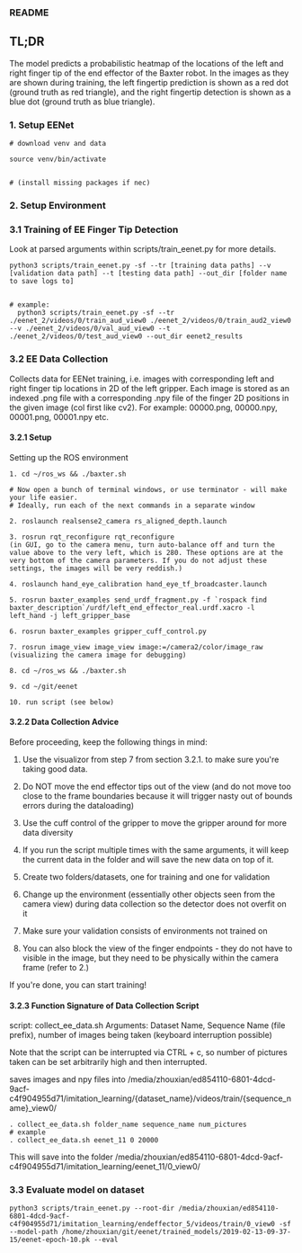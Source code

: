 ### README

## TL;DR

The model predicts a probabilistic heatmap of the locations of the left and right finger tip of the end effector of the Baxter robot.
In the images as they are shown during training, the left fingertip prediction is shown as a red dot (ground truth as red triangle),
and the right fingertip detection is shown as a blue dot (ground truth as blue triangle).

### 1. Setup EENet
```
# download venv and data

source venv/bin/activate


# (install missing packages if nec)

```
### 2. Setup Environment


### 3.1 Training of EE Finger Tip Detection
Look at parsed arguments within scripts/train_eenet.py for more details.

```
python3 scripts/train_eenet.py -sf --tr [training data paths] --v [validation data path] --t [testing data path] --out_dir [folder name to save logs to]


# example: 
  python3 scripts/train_eenet.py -sf --tr ./eenet_2/videos/0/train_aud_view0 ./eenet_2/videos/0/train_aud2_view0 --v ./eenet_2/videos/0/val_aud_view0 --t ./eenet_2/videos/0/test_aud_view0 --out_dir eenet2_results

```


### 3.2 EE Data Collection

Collects data for EENet training, i.e. images with corresponding left and right finger tip locations in 2D of the left gripper. Each image is stored as an indexed .png file with a corresponding .npy file of the finger 2D positions in the given image (col first like cv2). For example: 00000.png, 00000.npy, 00001.png, 00001.npy etc.

#### 3.2.1 Setup

Setting up the ROS environment
```
1. cd ~/ros_ws && ./baxter.sh

# Now open a bunch of terminal windows, or use terminator - will make your life easier. 
# Ideally, run each of the next commands in a separate window

2. roslaunch realsense2_camera rs_aligned_depth.launch

3. rosrun rqt_reconfigure rqt_reconfigure 
(in GUI, go to the camera menu, turn auto-balance off and turn the value above to the very left, which is 280. These options are at the very bottom of the camera parameters. If you do not adjust these settings, the images will be very reddish.)

4. roslaunch hand_eye_calibration hand_eye_tf_broadcaster.launch

5. rosrun baxter_examples send_urdf_fragment.py -f `rospack find baxter_description`/urdf/left_end_effector_real.urdf.xacro -l left_hand -j left_gripper_base

6. rosrun baxter_examples gripper_cuff_control.py

7. rosrun image_view image_view image:=/camera2/color/image_raw
(visualizing the camera image for debugging)

8. cd ~/ros_ws && ./baxter.sh

9. cd ~/git/eenet 

10. run script (see below)

```

#### 3.2.2 Data Collection Advice

Before proceeding, keep the following things in mind:

1. Use the visualizor from step 7 from section 3.2.1. to make sure you're taking good data.

2. Do NOT move the end effector tips out of the view (and do not move too close to the frame boundaries because it will trigger nasty out of bounds errors during the dataloading)

3. Use the cuff control of the gripper to move the gripper around for more data diversity

4. If you run the script multiple times with the same arguments, it will keep the current data in the folder and will save the new data on top of it.

5. Create two folders/datasets, one for training and one for validation 

6. Change up the environment (essentially other objects seen from the camera view) during data collection so the detector does not overfit on it

7. Make sure your validation consists of environments not trained on

8. You can also block the view of the finger endpoints - they do not have to visible in the image, but they need to be physically within the camera frame (refer to 2.)

If you're done, you can start training!

#### 3.2.3 Function Signature of Data Collection Script

script: collect_ee_data.sh
Arguments: Dataset Name, Sequence Name (file prefix), number of images being taken (keyboard interruption possible)

Note that the script can be interrupted via CTRL + c, so number of pictures taken can be set arbitrarily high and then interrupted.

saves images and npy files into /media/zhouxian/ed854110-6801-4dcd-9acf-c4f904955d71/imitation_learning/{dataset_name}/videos/train/{sequence_name}_view0/


```
. collect_ee_data.sh folder_name sequence_name num_pictures 
# example
. collect_ee_data.sh eenet_11 0 20000
```

This will save into the folder /media/zhouxian/ed854110-6801-4dcd-9acf-c4f904955d71/imitation_learning/eenet_11/0_view0/



### 3.3 Evaluate model on dataset
```
python3 scripts/train_eenet.py --root-dir /media/zhouxian/ed854110-6801-4dcd-9acf-c4f904955d71/imitation_learning/endeffector_5/videos/train/0_view0 -sf --model-path /home/zhouxian/git/eenet/trained_models/2019-02-13-09-37-15/eenet-epoch-10.pk --eval
```